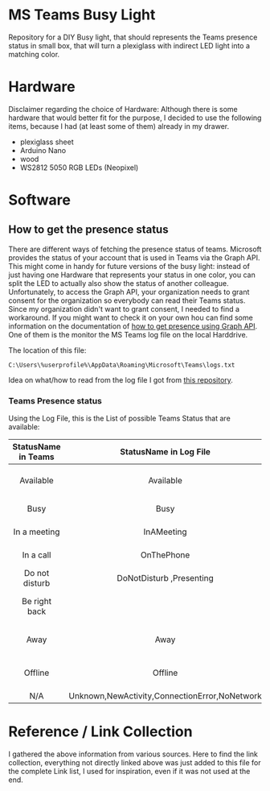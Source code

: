 # MS Teams Busy Light

Repository for a DIY Busy light, that should represents the Teams presence status in small box, that will turn a plexiglass 
with indirect LED light into a matching color.


# Hardware

Disclaimer regarding the choice of Hardware: Although there is some hardware that would better fit for the purpose, 
I decided to use the following items, because I had (at least some of them) already in my drawer. 

* plexiglass sheet
* Arduino Nano
* wood 
* WS2812 5050 RGB LEDs (Neopixel)
	

# Software

## How to get the presence status

There are different ways of fetching the presence status of teams. Microsoft provides the status of your account that 
is used in Teams via the Graph API. This might come in handy for future versions of the busy light: 
instead of just having one Hardware that represents your status in one color, you can split the LED to actually also show 
the status of another colleague. Unfortunately, to access the Graph API, your organization needs to grant consent 
for the organization so everybody can read their Teams status. Since my organization didn't want to grant consent, 
I needed to find a workaround. If you might want to check it on your own hou can find some information on the documentation of
[how to get presence using Graph API][6].
One of them is the monitor the MS Teams log file on the local Harddrive.

The location of this file: 

	C:\Users\%userprofile%\AppData\Roaming\Microsoft\Teams\logs.txt
	
Idea on what/how to read from the log file I got from [this repository][2].
	
### Teams Presence status
Using the Log File, 
this is the List of possible Teams Status that are available:

| StatusName in Teams | StatusName in Log File  |  				Color 					|
|:-------------------:|:-----------------------:|:-------------------------------------:|
|    Available        |        Available        | 	:green_heart: green :green_heart: 	|
|    Busy             |     Busy                | 	 :heart: red :heart:			    |
|    In a meeting     | InAMeeting  			|	 :heart: red :heart:			    |
|    In a call        |     OnThePhone          | 	 :heart: red :heart:			    |
|    Do not disturb   | DoNotDisturb ,Presenting| 	 :heart: red :heart:			    |
|    Be right back    |                         | :yellow_heart: yellow :yellow_heart:	|
| 	 Away             |		Away				| :yellow_heart: yellow :yellow_heart:	|
|	 Offline          |		Offline				| :yellow_heart: yellow :yellow_heart:	|
| 		N/A			  | Unknown,NewActivity,ConnectionError,NoNetwork		| ?		 	|




# Reference / Link Collection

I gathered the above information from various sources. Here to find the link collection, everything not directly linked above
was just added to this file for the complete Link list, I used for inspiration, even if it was not used at the end. 


[1]: <https://www.reddit.com/r/MicrosoftTeams/comments/iuxcac/diy_busylight/?rdt=45645> "Reddit Discussion"
[2]: <https://github.com/ajobbins/AHK-Teams-Presence> "AutoHotKey Log"
[3]: <https://github.com/JnyJny/busylight> 
[4]: <https://github.com/toblum/ESPTeamsPresence>
[5]: <https://www.eliostruyf.com/diy-building-busy-light-show-microsoft-teams-presence/>
[6]: <https://learn.microsoft.com/en-us/graph/api/presence-get?view=graph-rest-beta&tabs=http#code-try-1>
[7]: <https://www.hackster.io/benedikt-hubschen/office-busylight-1a8e30>
[8]: <https://teamsqueen.com/2021/08/19/a-busylight-with-microsoft-teams/>






